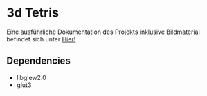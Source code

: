# 3d Tetris
Eine ausführliche Dokumentation des Projekts inklusive Bildmaterial befindet sich unter [Hier!](https://github.com/Pandemist/3dTetris/blob/main/Dokumentation.pdf)

## Dependencies
- libglew2.0
- glut3
